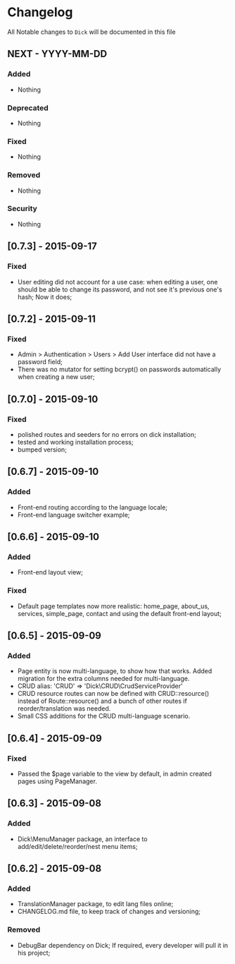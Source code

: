 # Changelog

All Notable changes to `Dick` will be documented in this file

## NEXT - YYYY-MM-DD

### Added
- Nothing

### Deprecated
- Nothing

### Fixed
- Nothing

### Removed
- Nothing

### Security
- Nothing


## [0.7.3] - 2015-09-17

### Fixed
- User editing did not account for a use case: when editing a user, one should be able to change its password, and not see it's previous one's hash; Now it does;


## [0.7.2] - 2015-09-11

### Fixed
- Admin > Authentication > Users > Add User interface did not have a password field;
- There was no mutator for setting bcrypt() on passwords automatically when creating a new user;

## [0.7.0] - 2015-09-10

### Fixed
- polished routes and seeders for no errors on dick installation;
- tested and working installation process;
- bumped version;

## [0.6.7] - 2015-09-10

### Added
- Front-end routing according to the language locale;
- Front-end language switcher example;

## [0.6.6] - 2015-09-10

### Added
- Front-end layout view;

### Fixed
- Default page templates now more realistic: home_page, about_us, services, simple_page, contact and using the default front-end layout;


## [0.6.5] - 2015-09-09

### Added
- Page entity is now multi-language, to show how that works. Added migration for the extra columns needed for multi-language.
- CRUD alias: 'CRUD' => 'Dick\CRUD\CrudServiceProvider'
- CRUD resource routes can now be defined with CRUD::resource() instead of Route::resource() and a bunch of other routes if reorder/translation was needed.
- Small CSS additions for the CRUD multi-language scenario.

## [0.6.4] - 2015-09-09

### Fixed
- Passed the $page variable to the view by default, in admin created pages using PageManager.

## [0.6.3] - 2015-09-08

### Added
- Dick\MenuManager package, an interface to add/edit/delete/reorder/nest menu items;

## [0.6.2] - 2015-09-08

### Added
- TranslationManager package, to edit lang files online;
- CHANGELOG.md file, to keep track of changes and versioning;

### Removed
- DebugBar dependency on Dick; If required, every developer will pull it in his project;